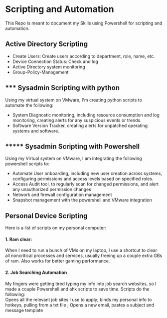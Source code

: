 # Scripting and Automation

This Repo is meant to document my Skills using Powershell for scripting and automation.

## Active Directory Scripting
- Create Users: Create users according to department, role, name, etc.
- Device Connection Status: Check and log 
- Active Directory system monitoring
- Group-Policy-Management

## *** Sysadmin Scripting with python
Using my virtual system on VMware, I'm creating python scripts to automate the following:
- System Diagnostic monitoring, including resource consumption and log monitoring, creating alerts for any suspicious events or trends.
- Software Version Tracker, creating alerts for unpatched operating systems and software.


## ***** Sysadmin Scripting with Powershell
Using my Virtual system on VMware, I am integrating the following powershell scripts to:
- Automate User onboarding, including new user creation across systems, configuring permissions and access levels based on specified roles.
- Access Audit tool, to regularly scan for changed permissions, and alert any unauthorized permission changes
- Network and firewall configuration management
- Snapshot management with the powershell and VMware integration

## Personal Device Scripting
Here is a list of scripts on my personal computer:
<br/>
#### 1. Ram clear: 
When I need to run a bunch of VMs on my laptop, I use a shortcut to clear all noncritical processes and services, usually freeing up a couple extra GBs of ram.
Also works for better gaming performance.


#### 2. Job Searching Automation
My fingers were getting tired typing my info into job search websites, so I made a couple Powershell and ahk scripts to save time. Scripts do the following:
<br/>
Opens all the relevant job sites I use to apply; binds my personal info to hotkeys, pulling from a txt file ; Opens a new email, pastes a subject and message template
